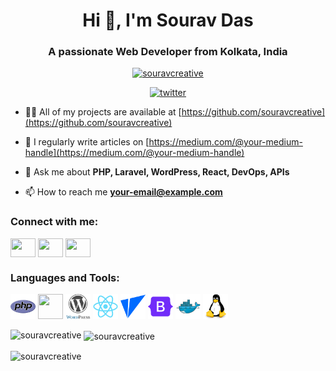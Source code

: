 <h1 align="center">Hi 👋, I'm Sourav Das</h1>
<h3 align="center">A passionate Web Developer from Kolkata, India</h3>

<p align="center"> <a href="https://github.com/ryo-ma/github-profile-trophy"><img src="https://github-profile-trophy.vercel.app/?username=souravcreative" alt="souravcreative" /></a> </p>

<p align="center"> <a href="https://twitter.com/YOUR_TWITTER" target="blank"><img src="https://img.shields.io/twitter/follow/YOUR_TWITTER?logo=twitter&style=for-the-badge" alt="twitter" /></a> </p>

- 👨‍💻 All of my projects are available at [https://github.com/souravcreative](https://github.com/souravcreative)

- 📝 I regularly write articles on [https://medium.com/@your-medium-handle](https://medium.com/@your-medium-handle)

- 💬 Ask me about **PHP, Laravel, WordPress, React, DevOps, APIs**

- 📫 How to reach me **your-email@example.com**

<h3 align="left">Connect with me:</h3>
<p align="left">
<a href="https://linkedin.com/in/YOUR_LINKEDIN" target="blank"><img align="center" src="https://raw.githubusercontent.com/rahuldkjain/github-profile-readme-generator/master/src/images/icons/Social/linked-in-alt.svg" height="30" width="40" /></a>
<a href="https://facebook.com/YOUR_FACEBOOK" target="blank"><img align="center" src="https://raw.githubusercontent.com/rahuldkjain/github-profile-readme-generator/master/src/images/icons/Social/facebook.svg" height="30" width="40" /></a>
<a href="https://instagram.com/YOUR_INSTAGRAM" target="blank"><img align="center" src="https://raw.githubusercontent.com/rahuldkjain/github-profile-readme-generator/master/src/images/icons/Social/instagram.svg" height="30" width="40" /></a>
</p>

<h3 align="left">Languages and Tools:</h3>
<p align="left">
<a href="https://www.php.net" target="_blank"><img src="https://raw.githubusercontent.com/devicons/devicon/master/icons/php/php-original.svg" width="40" height="40"/></a>
<a href="https://laravel.com" target="_blank"><img src="[https://www.svgrepo.com/show/353985/laravel.svg]" width="40" height="40"/></a>
<a href="https://wordpress.org/" target="_blank"><img src="https://raw.githubusercontent.com/devicons/devicon/master/icons/wordpress/wordpress-original.svg" width="40" height="40"/></a>
<a href="https://reactjs.org/" target="_blank"><img src="https://raw.githubusercontent.com/devicons/devicon/master/icons/react/react-original.svg" width="40" height="40"/></a>
<a href="https://vitejs.dev/" target="_blank"><img src="https://raw.githubusercontent.com/devicons/devicon/master/icons/vite/vite-original.svg" width="40" height="40"/></a>
<a href="https://getbootstrap.com/" target="_blank"><img src="https://raw.githubusercontent.com/devicons/devicon/master/icons/bootstrap/bootstrap-plain.svg" width="40" height="40"/></a>
<a href="https://www.docker.com/" target="_blank"><img src="https://raw.githubusercontent.com/devicons/devicon/master/icons/docker/docker-original.svg" width="40" height="40"/></a>
<a href="https://www.linux.org/" target="_blank"><img src="https://raw.githubusercontent.com/devicons/devicon/master/icons/linux/linux-original.svg" width="40" height="40"/></a>
</p>

<p><img align="left" src="https://github-readme-stats.vercel.app/api/top-langs?username=souravcreative&show_icons=true&locale=en&layout=compact" alt="souravcreative" /></p>

<p>&nbsp;<img align="center" src="https://github-readme-stats.vercel.app/api?username=souravcreative&show_icons=true&locale=en" alt="souravcreative" /></p>

<p><img align="center" src="https://github-readme-streak-stats.herokuapp.com/?user=souravcreative&" alt="souravcreative" /></p>
